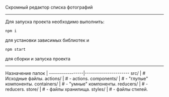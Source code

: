 Скромный редактор списка фотографий
***
Для запуска проекта необходимо выполнить:
```
npm i
```
для установки зависимых библиотек и
```
npm start
```
для сборки и запуска проекта
***
Назначение папок |
-----------------|----------------------
src/             |   # Исходные файлы.
  actions/       |   # - actions.
  components/    |   # - "глупые" компоненты.
  containers/    |   # - "умные" компоненты.
  reducers/      |   # - reducers.
  store/         |   # - файлы хранилища.
  styles/        |   # - файлы стилей.
